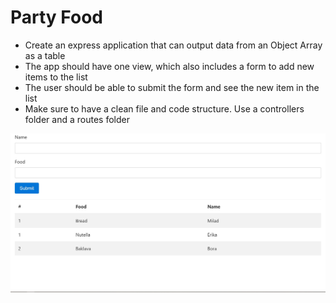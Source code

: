 # Party Food
- Create an express application that can output data from an Object Array as a table
- The app should have one view, which also includes a form to add new items to the list
- The user should be able to submit the form and see the new item in the list
- Make sure to have a clean file and code structure. Use a controllers folder and a routes folder


![](drafts/page.jpg)
